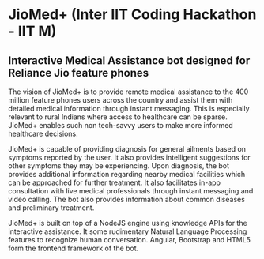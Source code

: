 # JioMed+ (Inter IIT Coding Hackathon - IIT M)

## Interactive Medical Assistance bot designed for Reliance Jio feature phones

The vision of JioMed+ is to provide remote medical assistance to the 400 million feature phones users across the country and assist them with detailed medical information through instant messaging. This is especially relevant to rural Indians where access to healthcare can be sparse. JioMed+ enables such non tech-savvy users to make more informed healthcare decisions.

JioMed+ is capable of providing diagnosis for general ailments based on symptoms reported by the user. It also provides intelligent suggestions for other symptoms they may be experiencing. Upon diagnosis, the bot provides additional information regarding nearby medical facilities which can be approached for further treatment. It also facilitates in-app consultation with live medical professionals through instant messaging and video calling. The bot also provides information about common diseases and preliminary treatment.

JioMed+ is built on top of a NodeJS engine using knowledge APIs for the interactive assistance. It some rudimentary Natural Language Processing features to recognize human conversation. Angular, Bootstrap and HTML5 form the frontend framework of the bot.